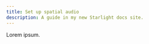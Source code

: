 ```yaml
---
title: Set up spatial audio
description: A guide in my new Starlight docs site.
---
```


Lorem ipsum.
